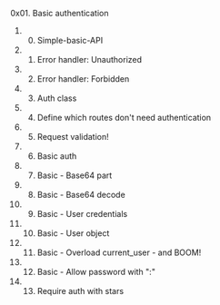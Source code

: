 0x01. Basic authentication
1. 0. Simple-basic-API
2. 1. Error handler: Unauthorized
3. 2. Error handler: Forbidden
4. 3. Auth class
5. 4. Define which routes don't need authentication
6. 5. Request validation!
7. 6. Basic auth
8. 7. Basic - Base64 part
9. 8. Basic - Base64 decode
10. 9. Basic - User credentials
11. 10. Basic - User object
12. 11. Basic - Overload current_user - and BOOM!
13. 12. Basic - Allow password with ":"
14. 13. Require auth with stars
